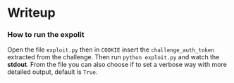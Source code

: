 # Writeup

### How to run the expolit
Open the file `exploit.py` then in `COOKIE` insert the `challenge_auth_token` extracted from the challenge. Then run `python exploit.py` and watch the **stdout**.
From the file you can also choose if to set a verbose way with more detailed output, default is `True`.